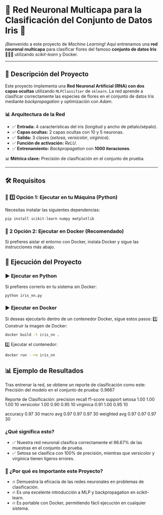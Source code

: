 # 🚀 Red Neuronal Multicapa para la Clasificación del Conjunto de Datos Iris 🌸  

¡Bienvenido a este proyecto de *Machine Learning*! Aquí entrenamos una **red neuronal multicapa** para clasificar flores del famoso **conjunto de datos Iris** 🌿🌺🌼 utilizando *scikit-learn* y Docker.  

---

## 📌 Descripción del Proyecto  
Este proyecto implementa una **Red Neuronal Artificial (RNA) con dos capas ocultas** utilizando `MLPClassifier` de `sklearn`. La red aprende a clasificar correctamente las especies de flores en el conjunto de datos Iris mediante *backpropagation* y optimización con *Adam*.  

### 📊 **Arquitectura de la Red**
- ✅ **Entrada:** 4 características del iris (longitud y ancho de pétalo/sépalo).  
- ✅ **Capas ocultas:** 2 capas ocultas con 10 y 5 neuronas.  
- ✅ **Salida:** 3 clases (*setosa*, *versicolor*, *virginica*).  
- ✅ **Función de activación:** *ReLU*.  
- ✅ **Entrenamiento:** *Backpropagation* con **1000 iteraciones**.  

📊 **Métrica clave:** Precisión de clasificación en el conjunto de prueba.  

---

## 🛠️ Requisitos
### 📌 **1️⃣ Opción 1: Ejecutar en tu Máquina (Python)**
Necesitas instalar las siguientes dependencias:  

```bash
pip install scikit-learn numpy matplotlib
```
### 📌 **2 Opción 2: Ejecutar en Docker (Recomendado)**
Si prefieres aislar el entorno con Docker, instala Docker y sigue las instrucciones más abajo.

## 🚀 Ejecución del Proyecto
### ▶ Ejecutar en Python
Si prefieres correrlo en tu sistema sin Docker:
```bash
python iris_nn.py
```
### ▶ Ejecutar en Docker
Si deseas ejecutarlo dentro de un contenedor Docker, sigue estos pasos:
1️⃣ Construir la imagen de Docker:
```bash
docker build -t iris_nn .
```
2️⃣ Ejecutar el contenedor:
```bash
docker run --rm iris_nn
```

## 📊 Ejemplo de Resultados
Tras entrenar la red, se obtiene un reporte de clasificación como este:
Precisión del modelo en el conjunto de prueba: 0.9667

Reporte de Clasificación:
              precision    recall  f1-score   support
   setosa        1.00       1.00      1.00        10
   versicolor    1.00       0.90      0.95        10
   virginica     0.91       1.00      0.95        10

   accuracy                           0.97        30
   macro avg      0.97       0.97      0.97        30
   weighted avg   0.97       0.97      0.97        30

### ¿Qué significa esto?
- ✅ Nuestra red neuronal clasifica correctamente el 96.67% de las muestras en el conjunto de prueba.
- ✅ Setosa se clasifica con 100% de precisión, mientras que versicolor y virginica tienen ligeros errores.

### 🎯 ¿Por qué es Importante este Proyecto?
- 🔥 Demuestra la eficacia de las redes neuronales en problemas de clasificación.
- 🔥 Es una excelente introducción a MLP y backpropagation en scikit-learn.
- 🔥 Es portable con Docker, permitiendo fácil ejecución en cualquier sistema.
